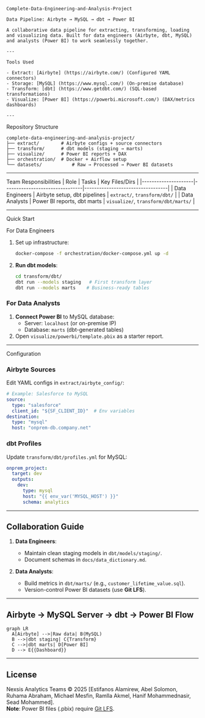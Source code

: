 ```
Complete-Data-Engineering-and-Analysis-Project

Data Pipeline: Airbyte → MySQL → dbt → Power BI

A collaborative data pipeline for extracting, transforming, loading and visualizing data. Built for data engineers (Airbyte, dbt, MySQL) and analysts (Power BI) to work seamlessly together.

---

Tools Used

- Extract: [Airbyte] (https://airbyte.com/) (Configured YAML connectors)
- Storage: [MySQL] (https://www.mysql.com/) (On-premise database)
- Transform: [dbt] (https://www.getdbt.com/) (SQL-based transformations)
- Visualize: [Power BI] (https://powerbi.microsoft.com/) (DAX/metrics dashboards)

---
```

Repository Structure

```
complete-data-engineering-and-analysis-project/
├── extract/        # Airbyte configs + source connectors
├── transform/      # dbt models (staging → marts)
├── visualize/      # Power BI reports + DAX
├── orchestration/  # Docker + Airflow setup
└── datasets/           # Raw → Processed → Power BI datasets
```

---

Team Responsibilities
| Role                | Tasks                          | Key Files/Dirs                   |
|---------------------|--------------------------------|----------------------------------|
| Data Engineers  | Airbyte setup, dbt pipelines   | `extract/`, `transform/dbt/`         |
| Data Analysts   | Power BI reports, dbt marts    | `visualize/`, `transform/dbt/marts/` |

---

Quick Start

For Data Engineers
1. Set up infrastructure:
   ```bash
   docker-compose -f orchestration/docker-compose.yml up -d
   ```
2. **Run dbt models**:
   ```bash
   cd transform/dbt/
   dbt run --models staging   # First transform layer
   dbt run --models marts    # Business-ready tables
   ```

### For Data Analysts
1. **Connect Power BI** to MySQL database:  
   - Server: `localhost` (or on-premise IP)  
   - Database: `marts` (dbt-generated tables)  
2. Open `visualize/powerbi/template.pbix` as a starter report.

---

Configuration

### Airbyte Sources
Edit YAML configs in `extract/airbyte_config/`:
```yaml
# Example: Salesforce to MySQL
source:
  type: "salesforce"
  client_id: "${SF_CLIENT_ID}"  # Env variables
destination:
  type: "mysql"
  host: "onprem-db.company.net"
```

### dbt Profiles
Update `transform/dbt/profiles.yml` for MySQL:
```yaml
onprem_project:
  target: dev
  outputs:
    dev:
      type: mysql
      host: "{{ env_var('MYSQL_HOST') }}"
      schema: analytics
```

---

## Collaboration Guide

1. **Data Engineers**:
   - Maintain clean staging models in `dbt/models/staging/`.  
   - Document schemas in `docs/data_dictionary.md`.  

2. **Data Analysts**:
   - Build metrics in `dbt/marts/` (e.g., `customer_lifetime_value.sql`).  
   - Version-control Power BI datasets (use **Git LFS**).  

---

## Airbyte → MySQL Server → dbt → Power BI Flow
```mermaid
graph LR
  A[Airbyte] -->|Raw data| B(MySQL)
  B -->|dbt staging| C{Transform}
  C -->|dbt marts| D[Power BI]
  D --> E{{Dashboard}}
```

---

## License
Nexsis Analytics Teams © 2025 [Estifanos Alamirew, Abel Solomon, Ruhama Abraham, Michael Mesfin, Ramlla Akmel, Hanif Mohammednasir, Sead Mohammed].  
**Note**: Power BI files (.pbix) require [Git LFS](https://git-lfs.github.com/).
```
